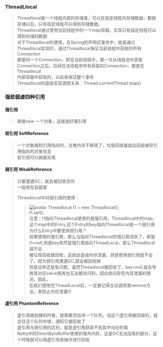 ### ThreadLlocal
> Threadlocal是一个线程内部的存储类，可以在指定线程内存储数据，数据存储以后，只有指定线程可以得到存储数据。  
> Threadlocal通过使用当前线程中的一个map容器，实现只有指定线程可以得到存储的数据  
> 对于Threadlocal的使用，在Spring的声明式事务中，就是通过Threadlocal实现的，通过Threadlocal保证当前线程中获取的所有Connection  
>都是同一个Connection，即在当前线程中，第一次从线程池中获取Connection之后，后续在该线程中所有获取的Connection，都是在Threadlocal  
>内部容器中获取的，以此来保证整个事务  
>Threadlocal的底层实现调用关系：Thread.currentThread.map()  
>
### 强软弱虚四种引用 
#### 强引用
> 直接new 一个对象，这就是好强引用  
>
#### 软引用 SoftReference
> 一个对象被软引用指向时，当堆内存不够用了，垃圾回收器就会回收被软引用指向的对象信息  
>软引用可以做缓存用  
>
#### 弱引用 WeakReference
> 只要遭遇GC，就会被回收空间    
> 一般用在容器里  
>
>Threadlocal中对弱引用的使用：  
>>![avatar](/Users/liufuwei/Documents/my-project/my-juc/JUC/myJuc/image/Threadlocal中的弱引用.png) 
>Threadlocal t1 = new Threadlocal();  
>t1.set();  
>注意：t1指向Threadlocal使用的是强引用，Threadlocal中的map，这个map中的Entry,这个Entry的key指向Threadlocal是一个弱引用  
>为什么Entry中要使用弱引用？  
>如果使用的强引用，那么当指向Threadlocal的强引用消失了，即是t1=null,但是key依然是强引用指向ThreadLocal，那么Threadlocal就不会  
>被垃圾回收器回收，这就会造成内存泄漏，但是使用弱引用就不会了，因为弱引用遭遇GC,就会被回收掉  
>但是这样还是有问题，虽然Threadlocal被回收了，key=null,就会导致其对应value值再也无法被访问到，因此依旧存在内存泄漏的情况，因此，  
>在我们使用完ThreadLocal后，一定要记得主动调用其remove方法，来防止内存泄漏!!!  

#### 虚引用  PhantomReference
> 虚引用被创建的时候，就需要添加进一个队列，当这个虚引用被回收的，就会往这个队列中放，通知它被回收了  
> 虚引用与弱引用的区别，就是虚引用获取不到其中对应的值  
> Netty中的DirectByteBuffer使用的堆外内存，这是GC无法回收的部分，这个时候就可以用虚引用来操作进行回收  